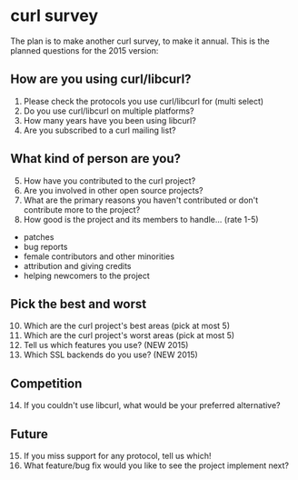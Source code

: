curl survey
===========

The plan is to make another curl survey, to make it annual. This is the planned questions for the 2015 version:

How are you using curl/libcurl?
-------------------------------

 1. Please check the protocols you use curl/libcurl for (multi select)
 2. Do you use curl/libcurl on multiple platforms?
 3. How many years have you been using libcurl?
 4. Are you subscribed to a curl mailing list?

What kind of person are you?
----------------------------

 5. How have you contributed to the curl project?
 6. Are you involved in other open source projects?
 7. What are the primary reasons you haven't contributed or don't contribute more to the project?
 8. How good is the project and its members to handle... (rate 1-5)
   - patches
   - bug reports
   - female contributors and other minorities
   - attribution and giving credits
   - helping newcomers to the project

Pick the best and worst
-----------------------

 10. Which are the curl project's best areas (pick at most 5)
 11. Which are the curl project's worst areas (pick at most 5)
 12. Tell us which features you use? (NEW 2015)
 13. Which SSL backends do you use? (NEW 2015)
 
Competition
-----------

 14. If you couldn't use libcurl, what would be your preferred alternative?

Future
------

 15. If you miss support for any protocol, tell us which!
 16. What feature/bug fix would you like to see the project implement next?